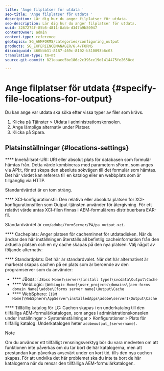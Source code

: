 ```yaml
---
title: 'Ange filplatser för utdata '
seo-title: 'Ange filplatser för utdata '
description: Lär dig hur du anger filplatser för utdata.
seo-description: Lär dig hur du anger filplatser för utdata.
uuid: 3287274f-85b5-4811-8abb-d347a9b80947
contentOwner: admin
content-type: reference
geptopics: SG_AEMFORMS/categories/configuring_output
products: SG_EXPERIENCEMANAGER/6.4/FORMS
discoiquuid: 460bbb31-8187-469c-8102-b310093b6c03
translation-type: tm+mt
source-git-commit: 821eaaee5be186c2c396ce19d1414475fe2658cd

---
```



# Ange filplatser för utdata {#specify-file-locations-for-output}

Du kan ange var utdata ska söka efter vissa typer av filer som krävs.

1. Klicka på Tjänster > Utdata i administrationskonsolen.
1. Ange lämpliga alternativ under Platser.
1. Klicka på Spara.

## Platsinställningar {#locations-settings}

**** Innehållsrot-URI: URI eller absolut plats för databasen som formulär hämtas från. Detta värde kombineras med parametern sForm, som anges via API:t, för att skapa den absoluta sökvägen till det formulär som hämtas. Det här värdet kan referera till en katalog eller en webbplats som är tillgänglig via HTTP.

Standardvärdet är en tom sträng.

**** XCI-konfigurationsfil: Den relativa eller absoluta platsen för XCI-konfigurationsfilen som Output-tjänsten använder för återgivning. För ett relativt värde antas XCI-filen finnas i AEM-formulärens distribuerbara EAR-fil.

Standardvärdet är `com/adobe/formServer/PA/pa_output.xci`.

**** Cacheplats: Anger platsen för cacheminnet för utdatadisken. När du ändrar den här inställningen återställs all befintlig cacheinformation från den aktuella platsen och en ny cache skapas på den nya platsen. Välj något av följande alternativ:

**** Standardplats: Det här är standardvalet. När det här alternativet är markerat skapas cachen på en plats som är beroende av den programserver som du använder:

* **** JBoss: `[JBoss Home]\server\[install type]\svcdata\Output\Cache`
* **** WebLogic: `[WebLogic Home]\user_projects\domains\[aem-forms domain Name]\adobe\[forms server name]\Output\Cache`
* **** WebSphere: `[IBM Home]\WebSphere\AppServer\installedApps\adobe\server1\Output\Cache`

**** Tillfällig katalog för LC: Cachen skapas i en underkatalog till den tillfälliga AEM-formulärkatalogen, som anges i administrationskonsolen under Inställningar > Systeminställningar > Konfigurationer > Plats för tillfällig katalog. Underkatalogen heter `adobeoutput_[servername]`.

>[!NOTE]
>
>Om du använder ett tillfälligt rensningsverktyg bör du vara medveten om att funktionen inte påverkas om du tar bort de här katalogerna, men att prestandan kan påverkas avsevärt under en kort tid, tills den nya cachen skapas. För att undvika det här problemet ska du inte ta bort de här katalogerna när du rensar den tillfälliga AEM-formulärkatalogen.

